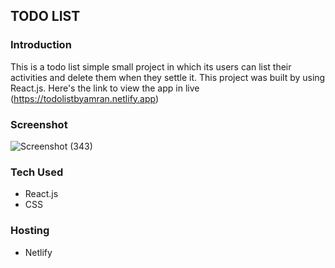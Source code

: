 ## TODO LIST

### Introduction 
This is a todo list simple small project in which its users can list their activities and delete them when they settle it. This project was built by using React.js. Here's the link to view the app in live (https://todolistbyamran.netlify.app)

### Screenshot
![Screenshot (343)](https://user-images.githubusercontent.com/78696359/158045676-f18c9f34-06cc-4026-83bb-0152b7a58e2b.png)

### Tech Used
- React.js
- CSS

### Hosting
- Netlify